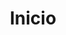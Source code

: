 ---
#
# Use the widgets beneath and the content will be
# inserted automagically in the webpage. To make
# this work, you have to use › layout: frontpage
#
layout: frontpage
title: "Inicio"
#
# Use the call for action to show a button on the frontpage
#
# To make internal links, just use a permalink like this
# url: /getting-started/
#
# To style the button in different colors, use no value
# to use the main color or success, alert or secondary.
# To change colors see sass/_01_settings_colors.scss
#

widget1:
  title: "Comunicaciones"
  url: 'http://carmenguidet.github.io/conoce/comunicaciones'
  image: comunicaciones.jpg
  text: 'Aqui descubriras que es lo que nos perimite comunicarnos a largas distancias.'
widget2:
  title: "Electronica"
  url: 'http://carmenguidet.github.io/conoce/electronica'
  image: widget-1-302x182.jpg
  text: 'Una de las razones por las que nos podemos comunicar es gracias a la electronica.'
widget3:
  title: "Redes"
  url: 'http://carmenguidet.github.io/conoce/redes'
  image: widget-github-303x182.jpg
  text: 'Las redes como el Intenet nos permite estar comunicados en todo momento.'


callforaction:
  url1: https://tinyletter.com/feeling-responsive
  text1: Experimenta y crea desde casa
  style1: alert
  url2: https://tinyletter.com/feeling-responsive
  text2: Para profesorado
  style2: alert
permalink: /index.html

#
# This is a nasty hack to make the navigation highlight
# this page as active in the topbar navigation
#
homepage: true

--- 